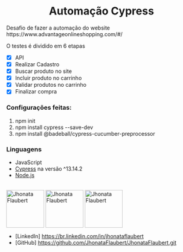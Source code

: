 <h1 align="center">Automação Cypress </h1>
Desafio de fazer a automação do website https://www.advantageonlineshopping.com/#/

O testes é dividido em 6 etapas

- [x]    API
- [x]    Realizar Cadastro
- [x]    Buscar produto no site
- [x]    Incluir produto no carrinho
- [x]    Validar produtos no carrinho
- [x]    Finalizar compra

### Configurações feitas:

1. npm init
2. npm install cypress --save-dev
3. npm install @badeball/cypress-cucumber-preprocessor

### Linguagens
- JavaScript
- [Cypress](https://www.cypress.io/) na versão ^13.14.2
- [Node.js](https://nodejs.org/en/)

<div style="display: inline_block"><br>
  <img align="center" alt="Jhonata Flaubert" height="100" width="100" src="https://cdn.jsdelivr.net/gh/devicons/devicon/icons/cucumber/cucumber-plain-wordmark.svg"> 
  <img align="center" alt="Jhonata Flaubert" height="100" width="100" src="https://cdn.jsdelivr.net/gh/devicons/devicon/icons/javascript/javascript-original.svg"> 
 <img align="center" alt="Jhonata Flaubert" height="100" width="100" src="https://cdn.jsdelivr.net/gh/devicons/devicon/icons/nodejs/nodejs-original-wordmark.svg"> 
</div>


- [LinkedIn] https://br.linkedin.com/in/jhonataflaubert
- [GitHub]   https://github.com/JhonataFlaubert/JhonataFlaubert.git